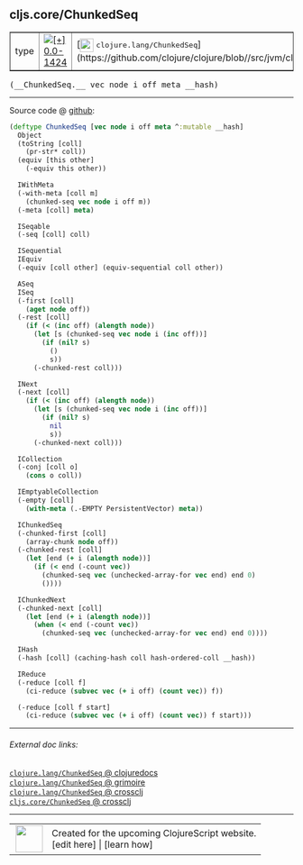 ## cljs.core/ChunkedSeq



 <table border="1">
<tr>
<td>type</td>
<td><a href="https://github.com/cljsinfo/cljs-api-docs/tree/0.0-1424"><img valign="middle" alt="[+] 0.0-1424" title="Added in 0.0-1424" src="https://img.shields.io/badge/+-0.0--1424-lightgrey.svg"></a> </td>
<td>
[<img height="24px" valign="middle" src="http://i.imgur.com/1GjPKvB.png"> <samp>clojure.lang/ChunkedSeq</samp>](https://github.com/clojure/clojure/blob//src/jvm/clojure/lang/PersistentVector.java)
</td>
</tr>
</table>


 <samp>
(__ChunkedSeq.__ vec node i off meta __hash)<br>
</samp>

---







Source code @ [github](https://github.com/clojure/clojurescript/blob/r2301/src/cljs/cljs/core.cljs#L4155-L4226):

```clj
(deftype ChunkedSeq [vec node i off meta ^:mutable __hash]
  Object
  (toString [coll]
    (pr-str* coll))
  (equiv [this other]
    (-equiv this other))

  IWithMeta
  (-with-meta [coll m]
    (chunked-seq vec node i off m))
  (-meta [coll] meta)

  ISeqable
  (-seq [coll] coll)

  ISequential
  IEquiv
  (-equiv [coll other] (equiv-sequential coll other))

  ASeq
  ISeq
  (-first [coll]
    (aget node off))
  (-rest [coll]
    (if (< (inc off) (alength node))
      (let [s (chunked-seq vec node i (inc off))]
        (if (nil? s)
          ()
          s))
      (-chunked-rest coll)))

  INext
  (-next [coll]
    (if (< (inc off) (alength node))
      (let [s (chunked-seq vec node i (inc off))]
        (if (nil? s)
          nil
          s))
      (-chunked-next coll)))

  ICollection
  (-conj [coll o]
    (cons o coll))

  IEmptyableCollection
  (-empty [coll]
    (with-meta (.-EMPTY PersistentVector) meta))

  IChunkedSeq
  (-chunked-first [coll]
    (array-chunk node off))
  (-chunked-rest [coll]
    (let [end (+ i (alength node))]
      (if (< end (-count vec))
        (chunked-seq vec (unchecked-array-for vec end) end 0)
        ())))

  IChunkedNext
  (-chunked-next [coll]
    (let [end (+ i (alength node))]
      (when (< end (-count vec))
        (chunked-seq vec (unchecked-array-for vec end) end 0))))

  IHash
  (-hash [coll] (caching-hash coll hash-ordered-coll __hash))

  IReduce
  (-reduce [coll f]
    (ci-reduce (subvec vec (+ i off) (count vec)) f))

  (-reduce [coll f start]
    (ci-reduce (subvec vec (+ i off) (count vec)) f start)))
```

<!--
Repo - tag - source tree - lines:

 <pre>
clojurescript @ r2301
└── src
    └── cljs
        └── cljs
            └── <ins>[core.cljs:4155-4226](https://github.com/clojure/clojurescript/blob/r2301/src/cljs/cljs/core.cljs#L4155-L4226)</ins>
</pre>

-->

---



###### External doc links:

[`clojure.lang/ChunkedSeq` @ clojuredocs](http://clojuredocs.org/clojure.lang/ChunkedSeq)<br>
[`clojure.lang/ChunkedSeq` @ grimoire](http://conj.io/store/v1/org.clojure/clojure/1.7.0-beta3/clj/clojure.lang/ChunkedSeq/)<br>
[`clojure.lang/ChunkedSeq` @ crossclj](http://crossclj.info/fun/clojure.lang/ChunkedSeq.html)<br>
[`cljs.core/ChunkedSeq` @ crossclj](http://crossclj.info/fun/cljs.core.cljs/ChunkedSeq.html)<br>

---

 <table>
<tr><td>
<img valign="middle" align="right" width="48px" src="http://i.imgur.com/Hi20huC.png">
</td><td>
Created for the upcoming ClojureScript website.<br>
[edit here] | [learn how]
</td></tr></table>

[edit here]:https://github.com/cljsinfo/cljs-api-docs/blob/master/cljsdoc/cljs.core/ChunkedSeq.cljsdoc
[learn how]:https://github.com/cljsinfo/cljs-api-docs/wiki/cljsdoc-files

<!--

This information was too distracting to show to readers, but I'll leave it
commented here since it is helpful to:

- pretty-print the data used to generate this document
- and show how to retrieve that data



The API data for this symbol:

```clj
{:ns "cljs.core",
 :name "ChunkedSeq",
 :signature ["[vec node i off meta __hash]"],
 :history [["+" "0.0-1424"]],
 :type "type",
 :full-name-encode "cljs.core/ChunkedSeq",
 :source {:code "(deftype ChunkedSeq [vec node i off meta ^:mutable __hash]\n  Object\n  (toString [coll]\n    (pr-str* coll))\n  (equiv [this other]\n    (-equiv this other))\n\n  IWithMeta\n  (-with-meta [coll m]\n    (chunked-seq vec node i off m))\n  (-meta [coll] meta)\n\n  ISeqable\n  (-seq [coll] coll)\n\n  ISequential\n  IEquiv\n  (-equiv [coll other] (equiv-sequential coll other))\n\n  ASeq\n  ISeq\n  (-first [coll]\n    (aget node off))\n  (-rest [coll]\n    (if (< (inc off) (alength node))\n      (let [s (chunked-seq vec node i (inc off))]\n        (if (nil? s)\n          ()\n          s))\n      (-chunked-rest coll)))\n\n  INext\n  (-next [coll]\n    (if (< (inc off) (alength node))\n      (let [s (chunked-seq vec node i (inc off))]\n        (if (nil? s)\n          nil\n          s))\n      (-chunked-next coll)))\n\n  ICollection\n  (-conj [coll o]\n    (cons o coll))\n\n  IEmptyableCollection\n  (-empty [coll]\n    (with-meta (.-EMPTY PersistentVector) meta))\n\n  IChunkedSeq\n  (-chunked-first [coll]\n    (array-chunk node off))\n  (-chunked-rest [coll]\n    (let [end (+ i (alength node))]\n      (if (< end (-count vec))\n        (chunked-seq vec (unchecked-array-for vec end) end 0)\n        ())))\n\n  IChunkedNext\n  (-chunked-next [coll]\n    (let [end (+ i (alength node))]\n      (when (< end (-count vec))\n        (chunked-seq vec (unchecked-array-for vec end) end 0))))\n\n  IHash\n  (-hash [coll] (caching-hash coll hash-ordered-coll __hash))\n\n  IReduce\n  (-reduce [coll f]\n    (ci-reduce (subvec vec (+ i off) (count vec)) f))\n\n  (-reduce [coll f start]\n    (ci-reduce (subvec vec (+ i off) (count vec)) f start)))",
          :title "Source code",
          :repo "clojurescript",
          :tag "r2301",
          :filename "src/cljs/cljs/core.cljs",
          :lines [4155 4226]},
 :full-name "cljs.core/ChunkedSeq",
 :clj-symbol "clojure.lang/ChunkedSeq"}

```

Retrieve the API data for this symbol:

```clj
;; from Clojure REPL
(require '[clojure.edn :as edn])
(-> (slurp "https://raw.githubusercontent.com/cljsinfo/cljs-api-docs/catalog/cljs-api.edn")
    (edn/read-string)
    (get-in [:symbols "cljs.core/ChunkedSeq"]))
```

-->

